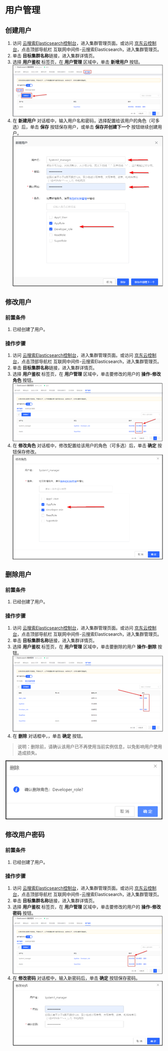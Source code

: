 # 用户管理

## 创建用户
1. 访问 [云搜索Elasticsearch控制台](https://es-console.jdcloud.com/clusters)，进入集群管理页面。或访问 [京东云控制台](https://console.jdcloud.com/)，点击顶部导航栏 互联网中间件-云搜索Elasticsearch，进入集群管理页。
2. 单击 **目标集群名称**链接，进入集群详情页。
3. 选择 **用户鉴权** 标签页，在 **用户管理** 区域中，单击 **新增用户** 按钮。
![](../../../../../image/Elasticsearch/Auth/Auth_create_user.png)
4. 在 **新建用户** 对话框中，输入用户名和密码，选择配置给该用户的角色（可多选）后，单击 **保存** 按钮保存用户，或单击 **保存并创建下一个** 按钮继续创建用户。
![](../../../../../image/Elasticsearch/Auth/Auth_create_user_1.png)

## 修改用户
### 前置条件
1. 已经创建了用户。

### 操作步骤
1. 访问 [云搜索Elasticsearch控制台](https://es-console.jdcloud.com/clusters)，进入集群管理页面。或访问 [京东云控制台](https://console.jdcloud.com/)，点击顶部导航栏 互联网中间件-云搜索Elasticsearch，进入集群管理页。
2. 单击 **目标集群名称**链接，进入集群详情页。
3. 选择 **用户鉴权** 标签页，在 **用户管理** 区域中，单击要修改的用户的 **操作-修改角色** 按钮。
![](../../../../../image/Elasticsearch/Auth/Auth_user_modify.png)
4. 在 **修改角色** 对话框中，修改配置给该用户的角色（可多选）后，单击 **确定** 按钮保存修改。
![](../../../../../image/Elasticsearch/Auth/Auth_user_modify_1.png)

## 删除用户
### 前置条件
1. 已经创建了用户。

### 操作步骤
1. 访问 [云搜索Elasticsearch控制台](https://es-console.jdcloud.com/clusters)，进入集群管理页面。或访问 [京东云控制台](https://console.jdcloud.com/)，点击顶部导航栏 互联网中间件-云搜索Elasticsearch，进入集群管理页。
2. 单击 **目标集群名称**链接，进入集群详情页。
3. 选择 **用户鉴权** 标签页，在 **用户管理** 区域中，单击要删除的用户 **操作-删除** 按钮。
![](../../../../../image/Elasticsearch/Auth/Auth_role_delete.png)
4. 在 **删除** 对话框中，，单击 **确定** 按钮。
> 说明：删除前，请确认该用户已不再使用当前实例信息，以免影响用户使用造成损失。

![](../../../../../image/Elasticsearch/Auth/Auth_role_delete_1.png)

## 修改用户密码
### 前置条件
1. 已经创建了用户。

### 操作步骤
1. 访问 [云搜索Elasticsearch控制台](https://es-console.jdcloud.com/clusters)，进入集群管理页面。或访问 [京东云控制台](https://console.jdcloud.com/)，点击顶部导航栏 互联网中间件-云搜索Elasticsearch，进入集群管理页。
2. 单击 **目标集群名称**链接，进入集群详情页。
3. 选择 **用户鉴权** 标签页，在 **用户管理** 区域中，单击要修改的用户的 **操作-修改密码** 按钮。
![](../../../../../image/Elasticsearch/Auth/Auth_user_password.png)
4. 在 **修改密码** 对话框中，输入新密码后，单击 **确定** 按钮保存密码。
![](../../../../../image/Elasticsearch/Auth/Auth_user_password_1.png)